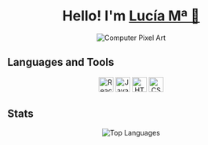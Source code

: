 <div align="center">
    <h1>Hello! I'm <a href="https://www.linkedin.com/in/luovtyrell">Lucía Mª 🌙</a></h1>
    <img src="https://media1.tenor.com/m/nkYsPDoADwgAAAAC/computer-pixel-art.gif" alt="Computer Pixel Art"/>
</div>

## Languages and Tools
<div align="center">
    <img alt="React" width="30px" src="https://cdn.jsdelivr.net/gh/devicons/devicon@latest/icons/react/react-original.svg"/>
    <img alt="JavaScript" width="30px" src="https://cdn.jsdelivr.net/gh/devicons/devicon@latest/icons/javascript/javascript-plain.svg"/>
    <img alt="HTML5" width="30px" src="https://cdn.jsdelivr.net/gh/devicons/devicon@latest/icons/html5/html5-plain.svg"/>
    <img alt="CSS3" width="30px" src="https://cdn.jsdelivr.net/gh/devicons/devicon@latest/icons/css3/css3-plain.svg"/>
</div>

## Stats
<div align="center">
    <div style="display: flex; justify-content: center; max-width: 800px; margin: auto;">
        <img src="https://github-readme-stats.vercel.app/api/top-langs/?username=Luovtyrell&layout=compact&theme=radical" alt="Top Languages"/>
    </div>
</div>
